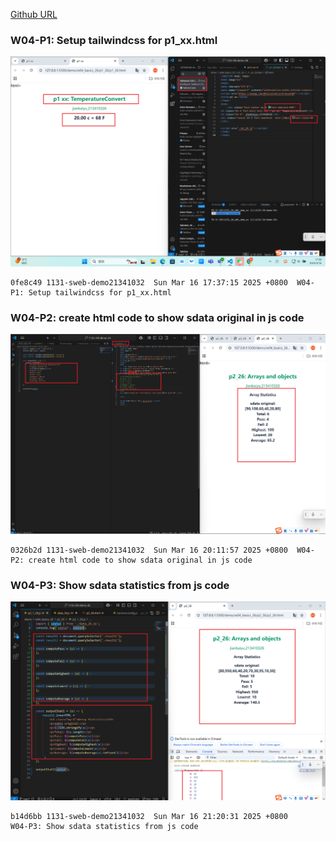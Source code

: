 [Github URL](https://github.com/1131-sweb-demo-213410326-crypto/1132-2N-demo-26)

### W04-P1: Setup tailwindcss for p1_xx.html
 
![](w04-p1.png)
```
0fe8c49 1131-sweb-demo21341032  Sun Mar 16 17:37:15 2025 +0800  W04-P1: Setup tailwindcss for p1_xx.html
```
### W04-P2: create html code to show sdata original in js code
 
![](w04-p2.png)
```
0326b2d 1131-sweb-demo21341032  Sun Mar 16 20:11:57 2025 +0800  W04-P2: create html code to show sdata original in js code  
```
### W04-P3: Show sdata statistics from js code
 
![](w04-p3.png)
```
b14d6bb 1131-sweb-demo21341032  Sun Mar 16 21:20:31 2025 +0800       W04-P3: Show sdata statistics from js code
```
 
